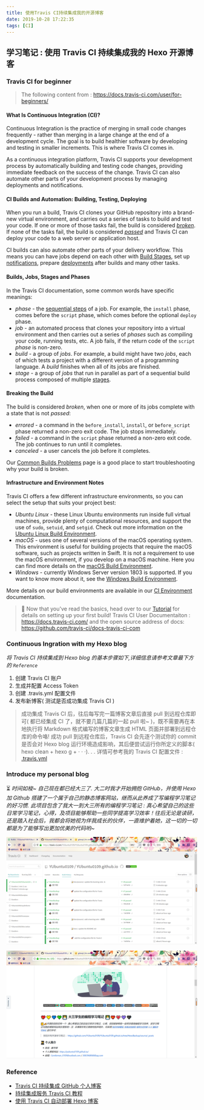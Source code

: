 ```yaml
---
title: 使用Travis CI持续集成我的开源博客
date: 2019-10-28 17:22:35
tags: [CI]
---
```


## 学习笔记 : 使用 Travis CI 持续集成我的 Hexo 开源博客


### Travis CI for beginner
> The following content from : https://docs.travis-ci.com/user/for-beginners/

#### What Is Continuous Integration (CI)?
Continuous Integration is the practice of merging in small code changes
frequently - rather than merging in a large change at the end of a development
cycle. The goal is to build healthier software by developing and testing in smaller
increments. This is where Travis CI comes in.

As a continuous integration platform, Travis CI supports your development
process by automatically building and testing code changes, providing immediate
feedback on the success of the change. Travis CI can also automate other parts
of your development process by managing deployments and notifications.  


#### CI Builds and Automation: Building, Testing, Deploying
When you run a build, Travis CI clones your GitHub repository into a brand-new
virtual environment, and carries out a series of tasks to build and test your
code. If one or more of those tasks fail, the build is considered
[*broken*](#breaking-the-build). If none of the tasks fail, the build is
considered [*passed*](#breaking-the-build) and Travis CI can deploy your code
to a web server or application host.

CI builds can also automate other parts of your delivery workflow. This means
you can have jobs depend on each other with [Build Stages](/user/build-stages/),
set up [notifications](/user/notifications/), prepare
[deployments](/user/deployment/) after builds and many other tasks.


#### Builds, Jobs, Stages and Phases
In the Travis CI documentation, some common words have specific meanings:

* *phase* - the [sequential steps](/user/job-lifecycle/)
  of a job. For example, the `install` phase, comes before the `script` phase,
  which comes before the optional `deploy` phase.
* *job* - an automated process that clones your repository into a virtual
  environment and then carries out a series of *phases* such as compiling your
  code, running tests, etc. A job fails, if the return code of the `script` *phase*
  is non-zero.
* *build* - a group of *jobs*. For example, a build might have two *jobs*, each
  of which tests a project with a different version of a programming language.
  A *build* finishes when all of its jobs are finished.
* *stage* - a group of *jobs* that run in parallel as part of a sequential build
  process composed of multiple [stages](/user/build-stages/).


#### Breaking the Build
The build is considered *broken*, when one or more of its jobs complete with a
state that is not *passed*:

 * *errored* - a command in the `before_install`, `install`, or `before_script`
   phase returned a non-zero exit code. The job stops immediately.
 * *failed* - a command in the `script` phase returned a non-zero exit code. The
   job continues to run until it completes.
 * *canceled* - a user cancels the job before it completes.

Our [Common Builds Problems](/user/common-build-problems/) page is a good place
to start troubleshooting why your build is broken.


#### Infrastructure and Environment Notes
Travis CI offers a few different infrastructure environments, so you can select
the setup that suits your project best:

* *Ubuntu Linux* - these Linux Ubuntu environments run inside full virtual machines, provide plenty of computational resources, and support the use of `sudo`, `setuid`, and `setgid`. Check out more information on the [Ubuntu Linux Build Environment](/user/reference/linux/).
* *macOS* - uses one of several versions of the macOS operating system. This environment is useful for building projects that require the macOS software, such as projects written in Swift. It is not a requirement to use the macOS environment, if you develop on a macOS machine. Here you can find more details on the [macOS Build Environment](/user/reference/osx/).
* *Windows* - currently Windows Server version 1803 is supported. If you want to know more about it, see the [Windows Build Environment](/user/reference/windows/).

More details on our build environments are available in our [CI Environment](/user/ci-environment/) documentation.


> 🚀 Now that you've read the basics, head over to our [Tutorial](/user/tutorial/) for details on setting up your first build!  Travis CI User Documentaiton : https://docs.travis-ci.com/ and the open source address of docs: https://github.com/travis-ci/docs-travis-ci-com



### Continuous Ingration with my Hexo blog
*将 Travis CI 持续集成到 Hexo blog 的基本步骤如下,详细信息请参考文章最下方的 `Reference`*
1. 创建 Travis CI 账户
2. 生成并配置 Access Token
3. 创建 .travis.yml 配置文件
4. 发布新博客( 测试是否成功集成 Travis CI )

> 成功集成 Travis CI 后，往后每写完一篇博客文章后直接 pull 到远程仓库即可( 都已经集成 CI 了，就不要几篇几篇的一起 pull 啦~ )，既不需要再在本地执行将 Markdown 格式编写的博客文章生成 HTML 页面并部署到远程仓库的命令咯! 成功 pull 到远程仓库后，Travis CI 会先逐个测试你的 commit 是否会对 Hexo blog 运行环境造成影响，其后便尝试运行你所定义的脚本( hexo clean + hexo g + · · ·). . . 详情可参考我的 Travis CI 配置文件 : [.travis.yml](https://github.com/YUbuntu0109/YUbuntu0109.github.io/blob/HexoBackup/.travis.yml)



### Introduce my personal blog
⏳ *时间如梭~ 自己现在都已经大三了. 大二时我才开始拥抱 GitHub，并使用 Hexo 加 Github 搭建了一个属于自己的静态博客网站，继而从此养成了写编程学习笔记的好习惯. 此项目包含了我大一到大三所有的编程学习笔记 : 真心希望自己的这些日常学习笔记，心得，及项目能够帮助一些同学提高学习效率！往后无论是读研，还是踏入社会后，我都会将她视为伴我成长的伙伴，一直维护着她，这一切的一切都是为了能够写出更加优美的代码哟~*

![ ](使用Travis-CI持续集成我的开源博客\Travis-CI-MyBlogWebsite-1.PNG)

![ ](使用Travis-CI持续集成我的开源博客\Travis-CI-MyBlogWebsite-2.PNG)



### Reference
* [Travis CI 持续集成 GitHub 个人博客](https://www.jianshu.com/p/9d056d5ba78e)
* [持续集成服务 Travis CI 教程](http://www.ruanyifeng.com/blog/2017/12/travis_ci_tutorial.html)
* [使用 Travis CI 自动部署 Hexo 博客](https://www.bilibili.com/read/cv2884489)
